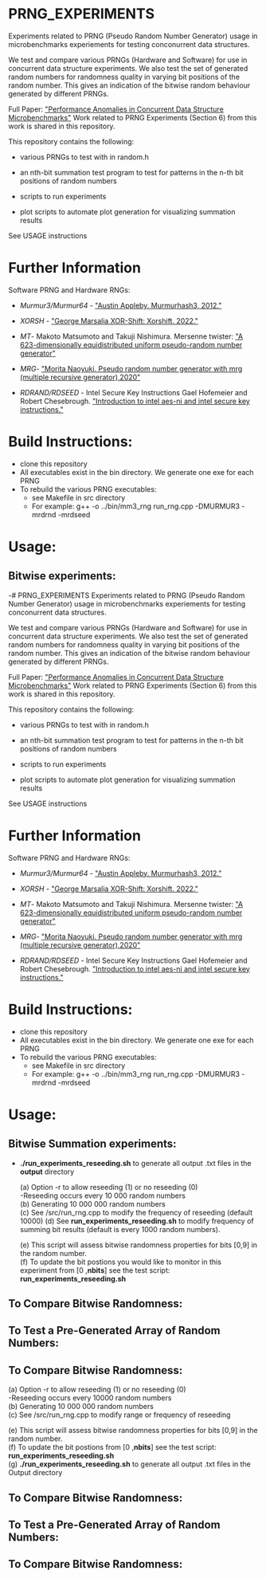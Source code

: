 # PRNG_EXPERIMENTS
Experiments related to PRNG (Pseudo Random Number Generator) usage in microbenchmarks experiements for testing
 conconurrent data structures.

 We test and compare various PRNGs (Hardware and Software) for use in concurrent data structure experiments.
 We also test the set of generated random numbers for randomness quality in varying bit positions of the random number.
 This gives an indication of the bitwise random behaviour generated by different PRNGs.

 Full Paper:  ["Performance Anomalies in Concurrent Data Structure Microbenchmarks"](
 https://arxiv.org/pdf/2208.08469.pdf)
 Work related to PRNG Experiments (Section 6) from this work is shared in this repository.

 This repository contains the following:
 
 - various PRNGs to test with in random.h

 - an nth-bit summation test program to test for patterns in the n-th bit positions of random numbers

 - scripts to run experiments

 - plot scripts to automate plot generation for visualizing summation results

 See USAGE instructions

 # Further Information
 Software PRNG and Hardware RNGs:
 
   - *Murmur3/Murmur64* - ["Austin Appleby. Murmurhash3, 2012."](https://github.com/aappleby/smhasher/wiki/)
 
   - *XORSH* - ["George Marsalia XOR-Shift: Xorshift. 2022."](https://en.wikipedia.org/wiki/Xorshift)

   - *MT*- Makoto Matsumoto and Takuji Nishimura. Mersenne twister: ["A 623-dimensionally equidistributed uniform pseudo-random number generator"](https://dl.acm.org/doi/pdf/10.1145/272991.272995)
 
   - *MRG*- ["Morita Naoyuki. Pseudo random number generator with mrg (multiple recursive generator),2020"](https://www.schneier.com/blog/archives/2008/05/random_number_b.html)

   - *RDRAND/RDSEED* - Intel Secure Key Instructions Gael Hofemeier and Robert Chesebrough. ["Introduction to intel aes-ni and intel secure key instructions."](https://www.intel.com/content/dam/develop/external/us/en/documents/introduction-to-intel-secure-key-instructions.pdf) 


# Build Instructions:

   - clone this repository
   - All executables exist in the bin directory. We generate one exe for each PRNG
   - To rebuild the various PRNG executables:
      - see Makefile in src directory 
      - For example: g++ -o ../bin/mm3_rng run_rng.cpp -DMURMUR3 -mrdrnd -mrdseed


# Usage: 

## Bitwise experiments:
-# PRNG_EXPERIMENTS
Experiments related to PRNG (Pseudo Random Number Generator) usage in microbenchmarks experiements for testing
 conconurrent data structures.

 We test and compare various PRNGs (Hardware and Software) for use in concurrent data structure experiments.
 We also test the set of generated random numbers for randomness quality in varying bit positions of the random number.
 This gives an indication of the bitwise random behaviour generated by different PRNGs.

 Full Paper:  ["Performance Anomalies in Concurrent Data Structure Microbenchmarks"](
 https://arxiv.org/pdf/2208.08469.pdf)
 Work related to PRNG Experiments (Section 6) from this work is shared in this repository.

 This repository contains the following:
 
 - various PRNGs to test with in random.h

 - an nth-bit summation test program to test for patterns in the n-th bit positions of random numbers

 - scripts to run experiments

 - plot scripts to automate plot generation for visualizing summation results

 See USAGE instructions

 # Further Information
 Software PRNG and Hardware RNGs:
 
   - *Murmur3/Murmur64* - ["Austin Appleby. Murmurhash3, 2012."](https://github.com/aappleby/smhasher/wiki/)
 
   - *XORSH* - ["George Marsalia XOR-Shift: Xorshift. 2022."](https://en.wikipedia.org/wiki/Xorshift)

   - *MT*- Makoto Matsumoto and Takuji Nishimura. Mersenne twister: ["A 623-dimensionally equidistributed uniform pseudo-random number generator"](https://dl.acm.org/doi/pdf/10.1145/272991.272995)
 
   - *MRG*- ["Morita Naoyuki. Pseudo random number generator with mrg (multiple recursive generator),2020"](https://www.schneier.com/blog/archives/2008/05/random_number_b.html)

   - *RDRAND/RDSEED* - Intel Secure Key Instructions Gael Hofemeier and Robert Chesebrough. ["Introduction to intel aes-ni and intel secure key instructions."](https://www.intel.com/content/dam/develop/external/us/en/documents/introduction-to-intel-secure-key-instructions.pdf) 


# Build Instructions:

   - clone this repository
   - All executables exist in the bin directory. We generate one exe for each PRNG
   - To rebuild the various PRNG executables:
      - see Makefile in src directory 
      - For example: g++ -o ../bin/mm3_rng run_rng.cpp -DMURMUR3 -mrdrnd -mrdseed


# Usage: 

## Bitwise Summation experiments:
- **./run_experiments_reseeding.sh**  to generate all output .txt files in the **output** directory  

   (a) Option -r to allow reseeding (1) or no reseeding (0)    
       -Reseeding occurs every 10 000 random numbers  
   (b) Generating 10 000 000 random numbers  
   (c) See /src/run_rng.cpp to modify the frequency of reseeding (default 10000)
   (d) See **run_experiments_reseeding.sh** to modify frequency of summing bit results (default is every 1000 random numbers). 

   (e) This script will assess bitwise randomness properties for bits [0,9] in the random number.  
   (f) To update the bit postions you would like to monitor in this experiment from [0 ,**nbits**] see the test script: **run_experiments_reseeding.sh**  
   


## To Compare Bitwise Randomness:




## To Test a Pre-Generated Array of Random Numbers:




## To Compare Bitwise Randomness:

   (a) Option -r to allow reseeding (1) or no reseeding (0)    
       -Reseeding occurs every 10000 random numbers  
   (b) Generating 10 000 000 random numbers  
   (c) See /src/run_rng.cpp to modify range or frequency of reseeding  

   (e) This script will assess bitwise randomness properties for bits [0,9] in the random number.  
   (f) To update the bit postions from [0 ,**nbits**] see the test script: **run_experiments_reseeding.sh**  
   (g) **./run_experiments_reseeding.sh**  to generate all output .txt files in the Output directory  



## To Compare Bitwise Randomness:




## To Test a Pre-Generated Array of Random Numbers:




## To Compare Bitwise Randomness:

